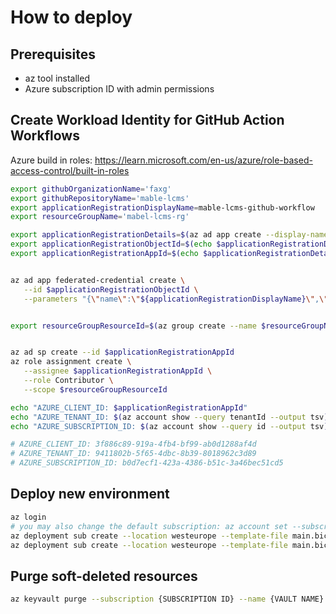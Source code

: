 # How to deploy

## Prerequisites
- az tool installed
- Azure subscription ID with admin permissions



## Create Workload Identity for GitHub Action Workflows

Azure build in roles: https://learn.microsoft.com/en-us/azure/role-based-access-control/built-in-roles

```bash
export githubOrganizationName='faxg'
export githubRepositoryName='mable-lcms'
export applicationRegistrationDisplayName=mable-lcms-github-workflow
export resourceGroupName='mabel-lcms-rg'

export applicationRegistrationDetails=$(az ad app create --display-name $applicationRegistrationDisplayName)
export applicationRegistrationObjectId=$(echo $applicationRegistrationDetails | jq -r '.id')
export applicationRegistrationAppId=$(echo $applicationRegistrationDetails | jq -r '.appId')


az ad app federated-credential create \
   --id $applicationRegistrationObjectId \
   --parameters "{\"name\":\"${applicationRegistrationDisplayName}\",\"issuer\":\"https://token.actions.githubusercontent.com\",\"subject\":\"repo:${githubOrganizationName}/${githubRepositoryName}:ref:refs/heads/main\",\"audiences\":[\"api://AzureADTokenExchange\"]}"


export resourceGroupResourceId=$(az group create --name $resourceGroupName --location westeurope --query id --output tsv)


az ad sp create --id $applicationRegistrationAppId
az role assignment create \
   --assignee $applicationRegistrationAppId \
   --role Contributor \
   --scope $resourceGroupResourceId

echo "AZURE_CLIENT_ID: $applicationRegistrationAppId"
echo "AZURE_TENANT_ID: $(az account show --query tenantId --output tsv)"
echo "AZURE_SUBSCRIPTION_ID: $(az account show --query id --output tsv)"

# AZURE_CLIENT_ID: 3f886c89-919a-4fb4-bf99-ab0d1288af4d
# AZURE_TENANT_ID: 9411802b-5f65-4dbc-8b39-8018962c3d89
# AZURE_SUBSCRIPTION_ID: b0d7ecf1-423a-4386-b51c-3a46bec51cd5
```




## Deploy new environment
```bash
az login
# you may also change the default subscription: az account set --subscription <your-subscription-id>
az deployment sub create --location westeurope --template-file main.bicep 
az deployment sub create --location westeurope --template-file main.bicep --parameter @parameters.local.json
```

## Purge soft-deleted resources
```bash
az keyvault purge --subscription {SUBSCRIPTION ID} --name {VAULT NAME}
```